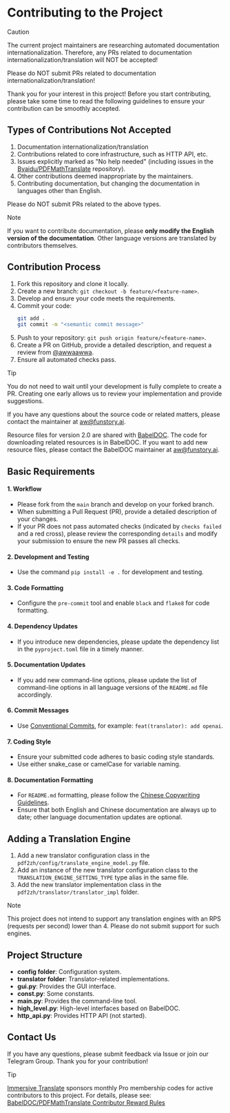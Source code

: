 # Contributing to the Project

> [!CAUTION]
>
> The current project maintainers are researching automated documentation internationalization. Therefore, any PRs related to documentation internationalization/translation will NOT be accepted!
>
> Please do NOT submit PRs related to documentation internationalization/translation!

Thank you for your interest in this project! Before you start contributing, please take some time to read the following guidelines to ensure your contribution can be smoothly accepted.

## Types of Contributions Not Accepted

1. Documentation internationalization/translation
2. Contributions related to core infrastructure, such as HTTP API, etc.
3. Issues explicitly marked as "No help needed" (including issues in the [Byaidu/PDFMathTranslate](https://github.com/Byaidu/PDFMathTranslate/issues) repository).
4. Other contributions deemed inappropriate by the maintainers.
5. Contributing documentation, but changing the documentation in languages other than English.

Please do NOT submit PRs related to the above types.

> [!NOTE]
>
> If you want to contribute documentation, please **only modify the English version of the documentation**. Other language versions are translated by contributors themselves.

## Contribution Process

1. Fork this repository and clone it locally.
2. Create a new branch: `git checkout -b feature/<feature-name>`.
3. Develop and ensure your code meets the requirements.
4. Commit your code:
   ```bash
   git add .
   git commit -m "<semantic commit message>"
   ```
5. Push to your repository: `git push origin feature/<feature-name>`.
6. Create a PR on GitHub, provide a detailed description, and request a review from [@awwaawwa](https://github.com/awwaawwa).
7. Ensure all automated checks pass.

> [!TIP]
>
> You do not need to wait until your development is fully complete to create a PR. Creating one early allows us to review your implementation and provide suggestions.
>
> If you have any questions about the source code or related matters, please contact the maintainer at aw@funstory.ai.
>
> Resource files for version 2.0 are shared with [BabelDOC](https://github.com/funstory-ai/BabelDOC). The code for downloading related resources is in BabelDOC. If you want to add new resource files, please contact the BabelDOC maintainer at aw@funstory.ai.

## Basic Requirements

<h4 id="sop">1. Workflow</h4>

   - Please fork from the `main` branch and develop on your forked branch.
   - When submitting a Pull Request (PR), provide a detailed description of your changes.
   - If your PR does not pass automated checks (indicated by `checks failed` and a red cross), please review the corresponding `details` and modify your submission to ensure the new PR passes all checks.


<h4 id="dev&test">2. Development and Testing</h4>

   - Use the command `pip install -e .` for development and testing.


<h4 id="format">3. Code Formatting</h4>

   - Configure the `pre-commit` tool and enable `black` and `flake8` for code formatting.


<h4 id="requpdate">4. Dependency Updates</h4>

   - If you introduce new dependencies, please update the dependency list in the `pyproject.toml` file in a timely manner.


<h4 id="docupdate">5. Documentation Updates</h4>

   - If you add new command-line options, please update the list of command-line options in all language versions of the `README.md` file accordingly.


<h4 id="commitmsg">6. Commit Messages</h4>

   - Use [Conventional Commits](https://www.conventionalcommits.org/en/v1.0.0/), for example: `feat(translator): add openai`.


<h4 id="codestyle">7. Coding Style</h4>

   - Ensure your submitted code adheres to basic coding style standards.
   - Use either snake_case or camelCase for variable naming.


<h4 id="doctypo">8. Documentation Formatting</h4>

   - For `README.md` formatting, please follow the [Chinese Copywriting Guidelines](https://github.com/sparanoid/chinese-copywriting-guidelines).
   - Ensure that both English and Chinese documentation are always up to date; other language documentation updates are optional.

## Adding a Translation Engine

1. Add a new translator configuration class in the `pdf2zh/config/translate_engine_model.py` file.
2. Add an instance of the new translator configuration class to the `TRANSLATION_ENGINE_SETTING_TYPE` type alias in the same file.
3. Add the new translator implementation class in the `pdf2zh/translator/translator_impl` folder.

> [!NOTE]
>
> This project does not intend to support any translation engines with an RPS (requests per second) lower than 4. Please do not submit support for such engines.

## Project Structure

- **config folder**: Configuration system.
- **translator folder**: Translator-related implementations.
- **gui.py**: Provides the GUI interface.
- **const.py**: Some constants.
- **main.py**: Provides the command-line tool.
- **high_level.py**: High-level interfaces based on BabelDOC.
- **http_api.py**: Provides HTTP API (not started).

## Contact Us

If you have any questions, please submit feedback via Issue or join our Telegram Group. Thank you for your contribution!

> [!TIP]
>
> [Immersive Translate](https://immersivetranslate.com) sponsors monthly Pro membership codes for active contributors to this project. For details, please see: [BabelDOC/PDFMathTranslate Contributor Reward Rules](https://funstory-ai.github.io/BabelDOC/CONTRIBUTOR_REWARD/)